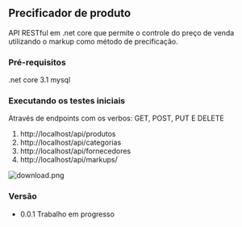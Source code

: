 ## Precificador de produto
API RESTful em .net core que permite o controle do preço de venda utilizando o markup como método de precificação.

### Pré-requisitos
.net core 3.1
mysql

### Executando os testes iniciais
Através de endpoints com os verbos: GET, POST, PUT E DELETE
1. http://localhost/api/produtos
2. http://localhost/api/categorias
3. http://localhost/api/fornecedores
4. http://localhost/api/markups/

![download.png](https://ap.imagensbrasil.org/images/2020/05/19/download.png)

### Versão
- 0.0.1 Trabalho em progresso





